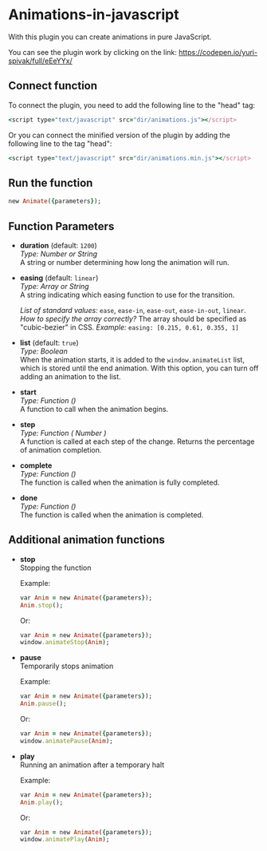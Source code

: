 # Animations-in-javascript
With this plugin you can create animations in pure JavaScript.

You can see the plugin work by clicking on the link: https://codepen.io/yuri-spivak/full/eEeYYx/

## Connect function

To connect the plugin, you need to add the following line to the "head" tag:
```ruby
<script type="text/javascript" src="dir/animations.js"></script>
```

Or you can connect the minified version of the plugin by adding the following line to the tag "head":

```ruby
<script type="text/javascript" src="dir/animations.min.js"></script>
```

## Run the function

```ruby
new Animate({parameters});
```

## Function Parameters

 - **duration** (default: `1200`)  
*Type: Number or String*  
A string or number determining how long the animation will run.

 - **easing** (default: `linear`)  
*Type: Array or String*  
A string indicating which easing function to use for the transition.

   *List of standard values:* `ease`, `ease-in`, `ease-out`, `ease-in-out`, `linear`.   
   *How to specify the array correctly?* The array should be specified as "cubic-bezier" in CSS. *Example:* `easing: [0.215, 0.61, 0.355, 1]`

 - **list** (default: `true`)  
*Type: Boolean*  
When the animation starts, it is added to the `window.animateList` list, which is stored until the end animation. With this option, you can turn off adding an animation to the list.

 - **start**  
*Type: Function ()*  
A function to call when the animation begins.

 - **step**  
*Type: Function ( Number )*  
A function is called at each step of the change. Returns the percentage of animation completion.

 - **complete**  
*Type: Function ()*  
The function is called when the animation is fully completed.

 - **done**  
*Type: Function ()*  
The function is called when the animation is completed.

## Additional animation functions

 - **stop**  
   Stopping the function  

   Example:

   ```ruby
   var Anim = new Animate({parameters});
   Anim.stop();
   ```

   Or:

   ```ruby
   var Anim = new Animate({parameters});
   window.animateStop(Anim);
   ```

 - **pause**  
   Temporarily stops animation  

   Example:

    ```ruby
   var Anim = new Animate({parameters});
   Anim.pause();
   ```

   Or:

   ```ruby
   var Anim = new Animate({parameters});
   window.animatePause(Anim);
   ```

 - **play**  
   Running an animation after a temporary halt  

   Example:

   ```ruby
   var Anim = new Animate({parameters});
   Anim.play();
   ```

   Or:

   ```ruby
   var Anim = new Animate({parameters});
   window.animatePlay(Anim);
   ```

